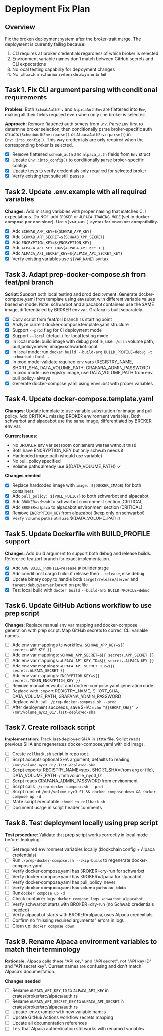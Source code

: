 # Deployment Fix Plan

## Overview

Fix the broken deployment system after the broker-trait merge. The deployment is
currently failing because:

1. CLI requires all broker credentials regardless of which broker is selected
2. Environment variable names don't match between GitHub secrets and CLI
   expectations
3. No local testing capability for deployment changes
4. No rollback mechanism when deployments fail

## Task 1. Fix CLI argument parsing with conditional requirements

**Problem**: Both `SchwabAuthEnv` and `AlpacaAuthEnv` are flattened into `Env`,
making all their fields required even when only one broker is selected.

**Approach**: Remove flattened auth structs from `Env`. Parse `Env` first to
determine broker selection, then conditionally parse broker-specific auth
structs (`SchwabAuthEnv::parse()` or `AlpacaAuthEnv::parse()`) in
`Env::into_config()`. This way credentials are only required when the
corresponding broker is selected.

- [x] Remove flattened `schwab_auth` and `alpaca_auth` fields from `Env` struct
- [x] Update `Env::into_config()` to conditionally parse broker-specific configs
- [x] Update tests to verify credentials only required for selected broker
- [x] Verify existing test suite still passes

## Task 2. Update .env.example with all required variables

**Changes**: Add missing variables with proper naming that matches CLI
expectations. Do NOT add `BROKER` or `ALPACA_TRADING_MODE` (set in
docker-compose per container). Use `${VAR_NAME}` syntax for envsubst
compatibility.

- [x] Add `SCHWAB_APP_KEY=${SCHWAB_APP_KEY}`
- [x] Add `SCHWAB_APP_SECRET=${SCHWAB_APP_SECRET}`
- [x] Add `ENCRYPTION_KEY=${ENCRYPTION_KEY}`
- [x] Add `ALPACA_API_KEY_ID=${ALPACA_API_KEY_ID}`
- [x] Add `ALPACA_API_SECRET_KEY=${ALPACA_API_SECRET_KEY}`
- [x] Verify existing variables use `${VAR_NAME}` syntax

## Task 3. Adapt prep-docker-compose.sh from feat/pnl branch

**Script**: Support both local testing and prod deployment. Generate
docker-compose.yaml from template using envsubst with different variable values
based on mode. Note: schwarbot and alpacabot containers use the SAME image,
differentiated by BROKER env var. Grafana is built separately.

- [x] Copy script from feat/pnl branch as starting point
- [x] Analyze current docker-compose.template.yaml structure
- [x] Support `--prod` flag for CI deployment mode
- [x] Support `--local` (default) for local testing mode
- [x] In local mode: build image with debug profile, use `./data` volume path,
      pull_policy=never, image=schwarbot:local
- [x] In local mode: run
      `docker build --build-arg BUILD_PROFILE=debug -t schwarbot:local .`
- [x] In prod mode: validate required env vars (REGISTRY_NAME, SHORT_SHA,
      DATA_VOLUME_PATH, GRAFANA_ADMIN_PASSWORD)
- [x] In prod mode: use registry image, use DATA_VOLUME_PATH from env,
      pull_policy=always
- [x] Generate docker-compose.yaml using envsubst with proper variables

## Task 4. Update docker-compose.template.yaml

**Changes**: Update template to use variable substitution for image and pull
policy. Add CRITICAL missing BROKER environment variables. Both schwarbot and
alpacabot use the same image, differentiated by BROKER env var.

**Current Issues**:

- No BROKER env var set (both containers will fail without this!)
- Both have ENCRYPTION_KEY but only schwab needs it
- Hardcoded image path (should use variable)
- No pull_policy specified
- Volume paths already use ${DATA_VOLUME_PATH} ✓

**Changes needed**:

- [x] Replace hardcoded image with `image: ${DOCKER_IMAGE}` for both containers
- [x] Add `pull_policy: ${PULL_POLICY}` to both schwarbot and alpacabot
- [x] Add `BROKER=schwab` to schwarbot environment section (CRITICAL)
- [x] Add `BROKER=alpaca` to alpacabot environment section (CRITICAL)
- [x] Remove `ENCRYPTION_KEY` from alpacabot (keep only on schwarbot)
- [x] Verify volume paths still use ${DATA_VOLUME_PATH}

## Task 5. Update Dockerfile with BUILD_PROFILE support

**Changes**: Add build argument to support both debug and release builds.
Reference feat/pnl branch for exact implementation.

- [x] Add `ARG BUILD_PROFILE=release` at builder stage
- [x] Add conditional cargo build: if release then `--release`, else debug
- [x] Update binary copy to handle both `target/release/server` and
      `target/debug/server` based on profile
- [x] Test local build with `docker build --build-arg BUILD_PROFILE=debug`

## Task 6. Update GitHub Actions workflow to use prep script

**Changes**: Replace manual env var mapping and docker-compose generation with
prep script. Map GitHub secrets to correct CLI variable names.

- [ ] Add env var mappings to workflow: `SCHWAB_APP_KEY=${{ secrets.APP_KEY }}`
- [ ] Add env var mappings: `SCHWAB_APP_SECRET=${{ secrets.APP_SECRET }}`
- [ ] Add env var mappings: `ALPACA_API_KEY_ID=${{ secrets.ALPACA_KEY }}`
- [ ] Add env var mappings: `ALPACA_API_SECRET_KEY=${{ secrets.ALPACA_SECRET }}`
- [ ] Add env var mappings: `ENCRYPTION_KEY=${{ secrets.TOKEN_ENCRYPTION_KEY }}`
- [ ] Remove manual envsubst and docker-compose.yaml generation code
- [ ] Replace with: export REGISTRY_NAME, SHORT_SHA, DATA_VOLUME_PATH,
      GRAFANA_ADMIN_PASSWORD
- [ ] Replace with: call `./prep-docker-compose.sh --prod`
- [ ] After deployment succeeds, save SHA:
      `echo "${SHORT_SHA}" > /mnt/volume_nyc3_01/.last-deployed-sha`

## Task 7. Create rollback script

**Implementation**: Track last-deployed SHA in state file. Script reads previous
SHA and regenerates docker-compose.yaml with old image.

- [ ] Create `rollback.sh` script in repo root
- [ ] Script accepts optional SHA argument, defaults to reading
      `/mnt/volume_nyc3_01/.last-deployed-sha`
- [ ] Script exports: REGISTRY_NAME=stox, SHORT_SHA=(from arg or file),
      DATA_VOLUME_PATH=/mnt/volume_nyc3_01
- [ ] Script reads GRAFANA_ADMIN_PASSWORD from environment
- [ ] Script calls `./prep-docker-compose.sh --prod`
- [ ] Script runs
      `cd /mnt/volume_nyc3_01 && docker compose down && docker compose up -d`
- [ ] Make script executable: `chmod +x rollback.sh`
- [ ] Document usage in script header comments

## Task 8. Test deployment locally using prep script

**Test procedure**: Validate that prep script works correctly in local mode
before deploying.

- [ ] Set required environment variables locally (blockchain config + Alpaca
      credentials)
- [ ] Run `./prep-docker-compose.sh --skip-build` to regenerate
      docker-compose.yaml
- [ ] Verify docker-compose.yaml has BROKER=dry-run for schwarbot
- [ ] Verify docker-compose.yaml has BROKER=alpaca for alpacabot
- [ ] Verify docker-compose.yaml has pull_policy: never
- [ ] Verify docker-compose.yaml has volume paths as ./data
- [ ] Run `docker compose up -d`
- [ ] Check container logs: `docker compose logs schwarbot alpacabot`
- [ ] Verify schwarbot starts with BROKER=dry-run (no Schwab credentials needed)
- [ ] Verify alpacabot starts with BROKER=alpaca, uses Alpaca credentials
- [ ] Confirm no "missing required arguments" errors in logs
- [ ] Clean up: `docker compose down`

## Task 9. Rename Alpaca environment variables to match their terminology

**Rationale**: Alpaca calls these "API key" and "API secret", not "API key ID"
and "API secret key". Current names are confusing and don't match Alpaca's
documentation.

**Changes needed**:

- [ ] Rename `ALPACA_API_KEY_ID` to `ALPACA_API_KEY` in
      crates/broker/src/alpaca/auth.rs
- [ ] Rename `ALPACA_API_SECRET_KEY` to `ALPACA_API_SECRET` in
      crates/broker/src/alpaca/auth.rs
- [ ] Update .env.example with new variable names
- [ ] Update GitHub Actions workflow secrets mapping
- [ ] Update all documentation references
- [ ] Test that Alpaca authentication still works with renamed variables
